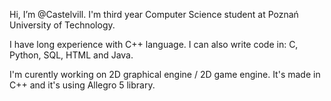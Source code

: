 Hi, I’m @Castelvill. I'm third year Computer Science student at Poznań University of Technology.

I have long experience with C++ language. I can also write code in: C, Python, SQL, HTML and Java.

I'm curently working on 2D graphical engine / 2D game engine. It's made in C++ and it's using Allegro 5 library.
